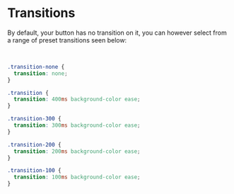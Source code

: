 # Transitions

By default, your button has no transition on it, you can however select from a range of preset transitions seen below:

<br>

```css
.transition-none {
  transition: none;
}

.transition {
  transition: 400ms background-color ease;
}

.transition-300 {
  transition: 300ms background-color ease;
}

.transition-200 {
  transition: 200ms background-color ease;
}

.transition-100 {
  transition: 100ms background-color ease;
}
```